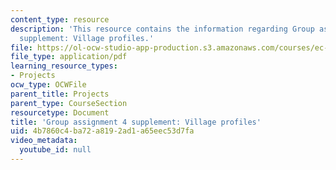 ```yaml
---
content_type: resource
description: 'This resource contains the information regarding Group assignment 4
  supplement: Village profiles.'
file: https://ol-ocw-studio-app-production.s3.amazonaws.com/courses/ec-701j-d-lab-i-development-fall-2009/4b7860c4ba72a8192ad1a65eec53d7fa_MITEC_701JF09_villageprof.pdf
file_type: application/pdf
learning_resource_types:
- Projects
ocw_type: OCWFile
parent_title: Projects
parent_type: CourseSection
resourcetype: Document
title: 'Group assignment 4 supplement: Village profiles'
uid: 4b7860c4-ba72-a819-2ad1-a65eec53d7fa
video_metadata:
  youtube_id: null
---
```

